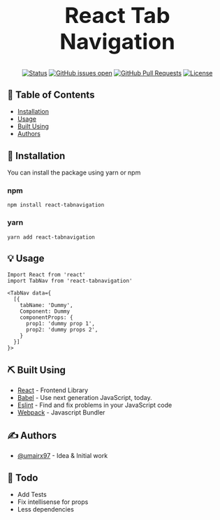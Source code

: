 <h1 align="center" style="font-size: 50px; border:none;">React Tab Navigation</h1>

<div align="center" style="border: transparent">

[![Status](https://img.shields.io/badge/status-active-success.svg)]()
[![GitHub issues open](https://img.shields.io/github/issues/CrossOps-Enterprise/react-tabnavigation)](https://github.com/CrossOps-Enterprise/react-tabnavigation/issues)
[![GitHub Pull Requests](https://img.shields.io/github/issues-pr/CrossOps-enterprise/react-tabnavigation)](https://github.com/CrossOps-Enterprise/react-tabnavigation/pulls)
[![License](https://img.shields.io/badge/license-MIT-blue.svg)](/LICENSE)

</div>

## 📝 Table of Contents

- [Installation](#installation)
- [Usage](#usage)
- [Built Using](#built_using)
- [Authors](#authors)

## 🚀 Installation <a name="installation"></a>

You can install the package using yarn or npm

### npm
```
npm install react-tabnavigation
```

### yarn
```
yarn add react-tabnavigation
```

## 💡 Usage <a name="usage"></a>

```
Import React from 'react'
import TabNav from 'react-tabnavigation'

<TabNav data={
  [{
    tabName: 'Dummy',
    Component: Dummy
    componentProps: {
      prop1: 'dummy prop 1',
      prop2: 'dummy props 2',
    }
  }]
}>
```


## ⛏️ Built Using <a name = "built_using"></a>

- [React](https://reactjs.org/) - Frontend Library
- [Babel](https://babeljs.io/) - Use next generation JavaScript, today.
- [Eslint](https://eslint.org/) - Find and fix problems in your JavaScript code
- [Webpack](https://webpack.js.org/) - Javascript Bundler


## ✍️ Authors <a name = "authors"></a>

- [@umairx97](https://github.com/umairx97) - Idea & Initial work


## 🤖 Todo 
- Add Tests
- Fix intellisense for props
- Less dependencies